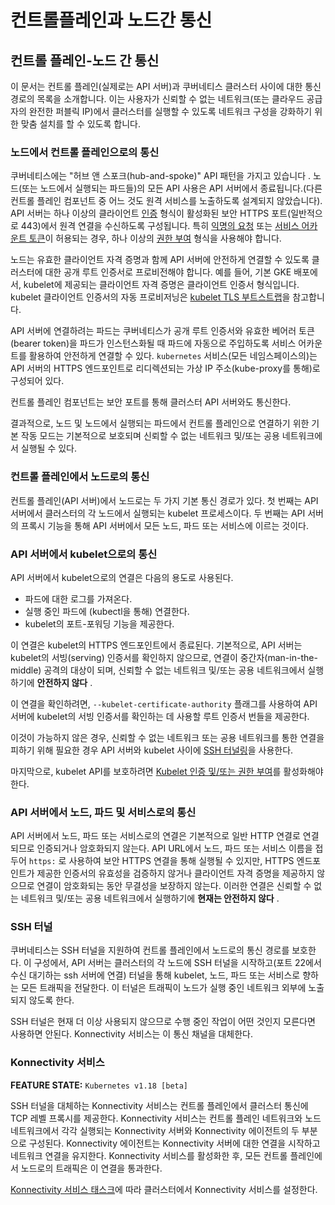 # 컨트롤플레인과 노드간 통신

## 컨트롤 플레인-노드 간 통신

이 문서는 컨트롤 플레인\(실제로는 API 서버\)과 쿠버네티스 클러스터 사이에 대한 통신 경로의 목록을 소개합니다.  이는 사용자가 신뢰할 수 없는 네트워크\(또는 클라우드 공급자의 완전한 퍼블릭 IP\)에서 클러스터를 실행할 수 있도록 네트워크 구성을 강화하기 위한 맞춤 설치를 할 수 있도록 합니다.

### 노드에서 컨트롤 플레인으로의 통신 <a id="&#xB178;&#xB4DC;&#xC5D0;&#xC11C;-&#xCEE8;&#xD2B8;&#xB864;-&#xD50C;&#xB808;&#xC778;&#xC73C;&#xB85C;&#xC758;-&#xD1B5;&#xC2E0;"></a>

쿠버네티스에는 "허브 앤 스포크\(hub-and-spoke\)" API 패턴을 가지고 있습니다 . 노드\(또는 노드에서 실행되는 파드들\)의 모든 API 사용은 API 서버에서 종료됩니다.\(다른 컨트롤 플레인 컴포넌트 중 어느 것도 원격 서비스를 노출하도록 설계되지 않았습니다\). API 서버는 하나 이상의 클라이언트 [인증](https://kubernetes.io/docs/reference/access-authn-authz/authentication/) 형식이 활성화된 보안 HTTPS 포트\(일반적으로 443\)에서 원격 연결을 수신하도록 구성됩니다. 특히 [익명의 요청](https://kubernetes.io/docs/reference/access-authn-authz/authentication/#anonymous-requests) 또는 [서비스 어카운트 토큰](https://kubernetes.io/docs/reference/access-authn-authz/authentication/#service-account-tokens)이 허용되는 경우, 하나 이상의 [권한 부여](https://kubernetes.io/docs/reference/access-authn-authz/authorization/) 형식을 사용해야 합니다.

노드는 유효한 클라이언트 자격 증명과 함께 API 서버에 안전하게 연결할 수 있도록 클러스터에 대한 공개 루트 인증서로 프로비전해야 합니다. 예를 들어, 기본 GKE 배포에서, kubelet에 제공되는 클라이언트 자격 증명은 클라이언트 인증서 형식입니다. kubelet 클라이언트 인증서의 자동 프로비저닝은 [kubelet TLS 부트스트랩](https://kubernetes.io/docs/reference/command-line-tools-reference/kubelet-tls-bootstrapping/)을 참고합니다.

API 서버에 연결하려는 파드는 쿠버네티스가 공개 루트 인증서와 유효한 베어러 토큰\(bearer token\)을 파드가 인스턴스화될 때 파드에 자동으로 주입하도록 서비스 어카운트를 활용하여 안전하게 연결할 수 있다. `kubernetes` 서비스\(모든 네임스페이스의\)는 API 서버의 HTTPS 엔드포인트로 리디렉션되는 가상 IP 주소\(kube-proxy를 통해\)로 구성되어 있다.

컨트롤 플레인 컴포넌트는 보안 포트를 통해 클러스터 API 서버와도 통신한다.

결과적으로, 노드 및 노드에서 실행되는 파드에서 컨트롤 플레인으로 연결하기 위한 기본 작동 모드는 기본적으로 보호되며 신뢰할 수 없는 네트워크 및/또는 공용 네트워크에서 실행될 수 있다.

### 컨트롤 플레인에서 노드로의 통신 <a id="&#xCEE8;&#xD2B8;&#xB864;-&#xD50C;&#xB808;&#xC778;&#xC5D0;&#xC11C;-&#xB178;&#xB4DC;&#xB85C;&#xC758;-&#xD1B5;&#xC2E0;"></a>

컨트롤 플레인\(API 서버\)에서 노드로는 두 가지 기본 통신 경로가 있다. 첫 번째는 API 서버에서 클러스터의 각 노드에서 실행되는 kubelet 프로세스이다. 두 번째는 API 서버의 프록시 기능을 통해 API 서버에서 모든 노드, 파드 또는 서비스에 이르는 것이다.

### API 서버에서 kubelet으로의 통신

API 서버에서 kubelet으로의 연결은 다음의 용도로 사용된다.

* 파드에 대한 로그를 가져온다.
* 실행 중인 파드에 \(kubectl을 통해\) 연결한다.
* kubelet의 포트-포워딩 기능을 제공한다.

이 연결은 kubelet의 HTTPS 엔드포인트에서 종료된다. 기본적으로, API 서버는 kubelet의 서빙\(serving\) 인증서를 확인하지 않으므로, 연결이 중간자\(man-in-the-middle\) 공격의 대상이 되며, 신뢰할 수 없는 네트워크 및/또는 공용 네트워크에서 실행하기에 **안전하지 않다** .

이 연결을 확인하려면, `--kubelet-certificate-authority` 플래그를 사용하여 API 서버에 kubelet의 서빙 인증서를 확인하는 데 사용할 루트 인증서 번들을 제공한다.

이것이 가능하지 않은 경우, 신뢰할 수 없는 네트워크 또는 공용 네트워크를 통한 연결을 피하기 위해 필요한 경우 API 서버와 kubelet 사이에 [SSH 터널링](https://kubernetes.io/ko/docs/concepts/architecture/control-plane-node-communication/#ssh-%ED%84%B0%EB%84%90)을 사용한다.

마지막으로, kubelet API를 보호하려면 [Kubelet 인증 및/또는 권한 부여](https://kubernetes.io/docs/admin/kubelet-authentication-authorization/)를 활성화해야 한다.

### API 서버에서 노드, 파드 및 서비스로의 통신

API 서버에서 노드, 파드 또는 서비스로의 연결은 기본적으로 일반 HTTP 연결로 연결되므로 인증되거나 암호화되지 않는다. API URL에서 노드, 파드 또는 서비스 이름을 접두어 `https:` 로 사용하여 보안 HTTPS 연결을 통해 실행될 수 있지만, HTTPS 엔드포인트가 제공한 인증서의 유효성을 검증하지 않거나 클라이언트 자격 증명을 제공하지 않으므로 연결이 암호화되는 동안 무결성을 보장하지 않는다. 이러한 연결은 신뢰할 수 없는 네트워크 및/또는 공용 네트워크에서 실행하기에 **현재는 안전하지 않다** .

### SSH 터널

쿠버네티스는 SSH 터널을 지원하여 컨트롤 플레인에서 노드로의 통신 경로를 보호한다. 이 구성에서, API 서버는 클러스터의 각 노드에 SSH 터널을 시작하고\(포트 22에서 수신 대기하는 ssh 서버에 연결\) 터널을 통해 kubelet, 노드, 파드 또는 서비스로 향하는 모든 트래픽을 전달한다. 이 터널은 트래픽이 노드가 실행 중인 네트워크 외부에 노출되지 않도록 한다.

SSH 터널은 현재 더 이상 사용되지 않으므로 수행 중인 작업이 어떤 것인지 모른다면 사용하면 안된다. Konnectivity 서비스는 이 통신 채널을 대체한다.

### Konnectivity 서비스

**FEATURE STATE:** `Kubernetes v1.18 [beta]`

SSH 터널을 대체하는 Konnectivity 서비스는 컨트롤 플레인에서 클러스터 통신에 TCP 레벨 프록시를 제공한다. Konnectivity 서비스는 컨트롤 플레인 네트워크와 노드 네트워크에서 각각 실행되는 Konnectivity 서버와 Konnectivity 에이전트의 두 부분으로 구성된다. Konnectivity 에이전트는 Konnectivity 서버에 대한 연결을 시작하고 네트워크 연결을 유지한다. Konnectivity 서비스를 활성화한 후, 모든 컨트롤 플레인에서 노드로의 트래픽은 이 연결을 통과한다.

[Konnectivity 서비스 태스크](https://kubernetes.io/docs/tasks/extend-kubernetes/setup-konnectivity/)에 따라 클러스터에서 Konnectivity 서비스를 설정한다.

